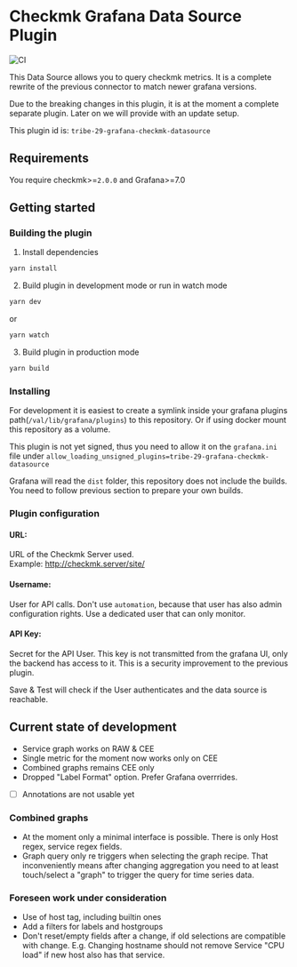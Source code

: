 # Checkmk Grafana Data Source Plugin 

![CI](https://github.com/tribe29/grafana-checkmk-datasource/actions/workflows/node.js.yml/badge.svg)


This Data Source allows you to query checkmk metrics. It is a complete rewrite
of the previous connector to match newer grafana versions.

Due to the breaking changes in this plugin, it is at the moment a complete
separate plugin. Later on we will provide with an update setup.

This plugin id is: `tribe-29-grafana-checkmk-datasource`

## Requirements
You require checkmk>=`2.0.0` and Grafana>=7.0

## Getting started
### Building the plugin
1. Install dependencies
```BASH
yarn install
```
2. Build plugin in development mode or run in watch mode
```BASH
yarn dev
```
or
```BASH
yarn watch
```
3. Build plugin in production mode
```BASH
yarn build
```
### Installing 
For development it is easiest to create a symlink inside your grafana plugins
path(`/val/lib/grafana/plugins`) to this repository. Or if using docker mount
this repository as a volume.

This plugin is not yet signed, thus you need to allow it on the `grafana.ini` file under
`allow_loading_unsigned_plugins=tribe-29-grafana-checkmk-datasource`

Grafana will read the `dist` folder, this repository does not include the
builds. You need to follow previous section to prepare your own builds.

### Plugin configuration
#### URL:
URL of the Checkmk Server used.\
Example: http://checkmk.server/site/

#### Username:
User for API calls. Don't use `automation`, because that user has also
admin configuration rights. Use a dedicated user that can only monitor. 

#### API Key:
Secret for the API User. This key is not transmitted from the grafana UI, only
the backend has access to it. This is a security improvement to the previous
plugin.

Save & Test will check if the User authenticates and the data source is
reachable.

## Current state of development

- Service graph works on RAW & CEE
- Single metric for the moment now works only on CEE
- Combined graphs remains CEE only
- Dropped "Label Format" option. Prefer Grafana overrrides.
- [ ] Annotations are not usable yet
### Combined graphs
- At the moment only a minimal interface is possible. There is only Host regex,
  service regex fields.
- Graph query only re triggers when selecting the graph recipe. That
  inconveniently means after changing aggregation you need to at least
  touch/select a "graph" to trigger the query for time series data.

### Foreseen work under consideration
- Use of host tag, including builtin ones
- Add a filters for labels and hostgroups
- Don't reset/empty fields after a change, if old selections are compatible with
  change. E.g. Changing hostname should not remove Service "CPU load" if new
  host also has that service.
